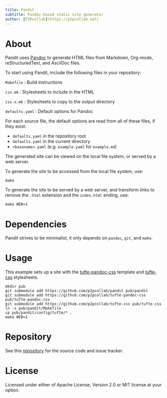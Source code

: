 ```yaml
---
title: Pandit
subtitle: Pandoc-based static site generator
author: [P2Pcollab](https://p2pcollab.net)
---
```


# About

Pandit uses [Pandoc](https://pandoc.org)
to generate HTML files from Markdown, Org-mode, reStructuredText, and AsciiDoc files.

To start using Pandit, include the following files in your repository:

`Makefile`
: Build instructions

`css.mk`
: Stylesheets to include in the HTML

`css-x.mk`
: Stylesheets to copy to the output directory

`defaults.yaml`
: Default options for Pandoc

For each source file, the default options are read from all of these files, if they exist:

- `defaults.yaml` in the repository root
- `defaults.yaml` in the current directory
- `<basename>.yaml` (e.g. `example.yaml` for `example.md`)


The generated site can be viewed on the local file system, or served by a web server.

To generate the site to be accessed from the local file system, use:

```
make
```

To generate the site to be served by a web server,
and transform links to remove the `.html` extension and the `index.html` ending, use:

```
make WEB=1
```

# Dependencies

Pandit strives to be minimalist, it only depends on `pandoc`, `git`, and `make`.

# Usage

This example sets up a site with the [tufte-pandoc-css](https://github.com/p2pcollab/tufte-pandoc-css) template
and [tufte-css](https://github.com/p2pcollab/tufte-css) stylesheets.

```
mkdir pub
git submodule add https://github.com/p2pcollab/pandit pub/pandit
git submodule add https://github.com/p2pcollab/tufte-pandoc-css pub/tufte-pandoc-css
git submodule add https://github.com/p2pcollab/tufte-css pub/tufte-css
ln -s pub/pandit/Makefile
cp pub/pandit/config/tufte/* .
make WEB=1
```

# Repository

See this [repository](https://github.com/p2pcollab/pandit) for the source code and issue tracker.

# License

Licensed under either of Apache License, Version 2.0 or MIT license at your option.
